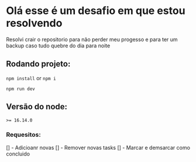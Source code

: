# Olá esse é um desafio em que estou resolvendo

Resolvi crair o repositorio para não perder meu progesso e para ter um backup caso tudo quebre do dia para noite

## Rodando projeto:

`npm install` or `npm i`

`npm run dev`

## Versão do node:
`>= 16.14.0`

### Requesitos:

[] - Adicioanr novas
[] - Remover novas tasks
[] - Marcar e demsarcar como concluido

